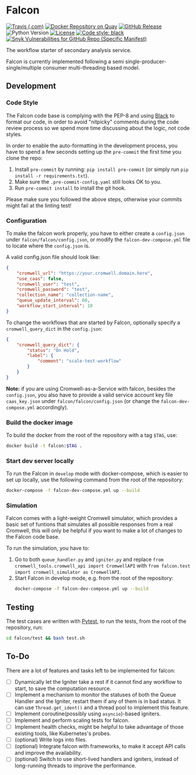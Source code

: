 # Falcon

[![Travis (.com)](https://img.shields.io/travis/com/HumanCellAtlas/falcon.svg?label=Unit%20Test%20on%20Travis%20CI%20&style=flat-square)](https://travis-ci.com/HumanCellAtlas/falcon)
[![Docker Repository on Quay](https://quay.io/repository/humancellatlas/secondary-analysis-falcon/status "Docker Repository on Quay")](https://quay.io/repository/humancellatlas/secondary-analysis-falcon)
[![GitHub Release](https://img.shields.io/github/release/HumanCellAtlas/falcon.svg?label=Latest%20Release&style=flat-square&colorB=green)](https://github.com/HumanCellAtlas/falcon/releases)
![Python Version](https://img.shields.io/badge/Python-3.6%20%7C%203.7-green.svg?style=flat-square&logo=python&colorB=blue)
[![License](https://img.shields.io/github/license/HumanCellAtlas/falcon.svg?style=flat-square)](https://github.com/HumanCellAtlas/falcon/blob/master/LICENSE)
[![Code style: black](https://img.shields.io/badge/Code%20Style-black-000000.svg?style=flat-square)](https://github.com/ambv/black)
[![Snyk Vulnerabilities for GitHub Repo (Specific Manifest)](https://img.shields.io/snyk/vulnerabilities/github/HumanCellAtlas/falcon/requirements.txt.svg?label=Snyk%20Vulnerabilities&logo=Snyk)](https://snyk.io/test/github/HumanCellAtlas/falcon?targetFile=requirements.txt)

The workflow starter of secondary analysis service.

Falcon is currently implemented following a semi single-producer-single/multiple consumer multi-threading based model.


## Development

### Code Style

The Falcon code base is complying with the PEP-8 and using [Black](https://github.com/ambv/black) to 
format our code, in order to avoid "nitpicky" comments during the code review process so we spend more time discussing about the logic, not code styles.

In order to enable the auto-formatting in the development process, you have to spend a few seconds setting up the `pre-commit` the first time you clone the repo:

1. Install `pre-commit` by running: `pip install pre-commit` (or simply run `pip install -r requirements.txt`).
2. Make sure the `.pre-commit-config.yaml` still looks OK to you.
3. Run `pre-commit install` to install the git hook.

Please make sure you followed the above steps, otherwise your commits might fail at the linting test!

### Configuration
To make the falcon work properly, you have to either create a `config.json` under `falcon/falcon/config.json`, or
modify the `falcon-dev-compose.yml` file to locate where the `config.json` is. 

A valid config.json file should look like:
```json
{
    "cromwell_url": "https://your.cromwell.domain.here",
    "use_caas": false,
    "cromwell_user": "test",
    "cromwell_password": "test",
    "collection_name": "collection-name",
    "queue_update_interval": 60,
    "workflow_start_interval": 10
}
```

To change the workflows that are started by Falcon, optionally specify a `cromwell_query_dict` in the `config.json`:
```json
{
    "cromwell_query_dict": {
        "status": "On Hold",
        "label": {
            "comment": "scale-test-workflow"
        }
    }
}
```

**Note:** if you are using Cromwell-as-a-Service with falcon, besides the `config.json`, you also have to provide a valid service account key file `caas_key.json` under `falcon/falcon/config.json` (or change the `falcon-dev-compose.yml` accordingly).

### Build the docker image

To build the docker from the root of the repository with a tag `$TAG`, use:
```bash
docker build -t falcon:$TAG .
```

### Start dev server locally

To run the Falcon in `develop` mode with docker-compose, which is easier to set up locally, use the following command from the root of the repository:
```bash
docker-compose -f falcon-dev-compose.yml up --build
```

### Simulation
Falcon comes with a light-weight Cromwell simulator, which provides a basic set of funtions that simulates all possible responses from a real Cromwell, this will only be helpful if you want to make a lot of changes to the Falcon code base. 

To run the simulation, you have to:

1. Go to both `queue_handler.py` and `igniter.py` and replace `from cromwell_tools.cromwell_api import CromwellAPI` with
`from falcon.test import cromwell_simulator as CromwellAPI`.
2. Start Falcon in develop mode, e.g. from the root of the repository:
    ```bash
    docker-compose -f falcon-dev-compose.yml up --build
    ```

## Testing

The test cases are written with [Pytest](https://docs.pytest.org/en/latest/), to run the tests, from the root of the repository, run:

```bash
cd falcon/test && bash test.sh
```

## To-Do

There are a lot of features and tasks left to be implemented for falcon:

- [ ] Dynamically let the Igniter take a rest if it cannot find any workflow to start, to save the computation resource.
- [ ] Implement a mechanism to monitor the statuses of both the Queue Handler and the Igniter, restart them if any of them is in bad status. It can use `Thread.get_ident()` and a thread pool to implement this feature.
- [ ] Implement coroutine(possibly using `asyncio`)-based igniters.
- [ ] Implement and perform scaling tests for falcon.
- [ ] Implement health checks, might be helpful to take advantage of those existing tools, like Kubernetes's probes.
- [ ] (optional) Write logs into files.
- [ ] (optional) Integrate falcon with frameworks, to make it accept API calls and improve the availability.
- [ ] (optional) Switch to use short-lived handlers and igniters, instead of long-running threads to improve the performance.
